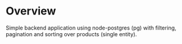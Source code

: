 # Overview

Simple backend application using node-postgres (pg) with filtering, pagination and sorting over products (single entity). 
